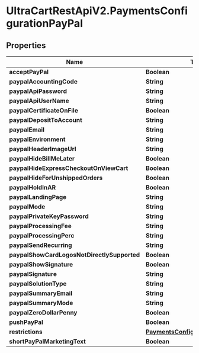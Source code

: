 # UltraCartRestApiV2.PaymentsConfigurationPayPal

## Properties
Name | Type | Description | Notes
------------ | ------------- | ------------- | -------------
**acceptPayPal** | **Boolean** |  | [optional] 
**paypalAccountingCode** | **String** |  | [optional] 
**paypalApiPassword** | **String** |  | [optional] 
**paypalApiUserName** | **String** |  | [optional] 
**paypalCertificateOnFile** | **Boolean** |  | [optional] 
**paypalDepositToAccount** | **String** |  | [optional] 
**paypalEmail** | **String** |  | [optional] 
**paypalEnvironment** | **String** |  | [optional] 
**paypalHeaderImageUrl** | **String** |  | [optional] 
**paypalHideBillMeLater** | **Boolean** |  | [optional] 
**paypalHideExpressCheckoutOnViewCart** | **Boolean** |  | [optional] 
**paypalHideForUnshippedOrders** | **Boolean** |  | [optional] 
**paypalHoldInAR** | **Boolean** |  | [optional] 
**paypalLandingPage** | **String** |  | [optional] 
**paypalMode** | **String** |  | [optional] 
**paypalPrivateKeyPassword** | **String** |  | [optional] 
**paypalProcessingFee** | **String** |  | [optional] 
**paypalProcessingPerc** | **String** |  | [optional] 
**paypalSendRecurring** | **String** |  | [optional] 
**paypalShowCardLogosNotDirectlySupported** | **Boolean** |  | [optional] 
**paypalShowSignature** | **Boolean** |  | [optional] 
**paypalSignature** | **String** |  | [optional] 
**paypalSolutionType** | **String** |  | [optional] 
**paypalSummaryEmail** | **String** |  | [optional] 
**paypalSummaryMode** | **String** |  | [optional] 
**paypalZeroDollarPenny** | **Boolean** |  | [optional] 
**pushPayPal** | **Boolean** |  | [optional] 
**restrictions** | [**PaymentsConfigurationRestrictions**](PaymentsConfigurationRestrictions.md) |  | [optional] 
**shortPayPalMarketingText** | **Boolean** |  | [optional] 


